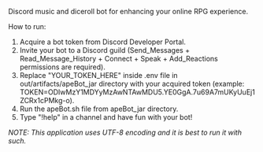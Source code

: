 Discord music and diceroll bot for enhancing your online RPG experience.

How to run:

1. Acquire a bot token from Discord Developer Portal.
2. Invite your bot to a Discord guild (Send_Messages + Read_Message_History + Connect + Speak + Add_Reactions permissions are required).
3. Replace "YOUR_TOKEN_HERE" inside .env file in out/artifacts/apeBot_jar directory with your acquired token (example: TOKEN=ODIwMzY1MDYyMzAwNTAwMDU5.YE0GgA.7u69A7mUKyUuEj1ZCRx1cPMkg-o).
4. Run the apeBot.sh file from apeBot_jar directory.
5. Type "!help" in a channel and have fun with your bot!

<i>NOTE: This application uses UTF-8 encoding and it is best to run it with such.</i>
